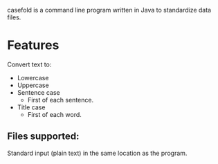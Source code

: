 casefold is a command line program written in Java to standardize data files.

# Features
Convert text to:
* Lowercase
* Uppercase
* Sentence case
  - First of each sentence.
* Title case
  - First of each word.

## Files supported:
Standard input (plain text) in the same location as the program.